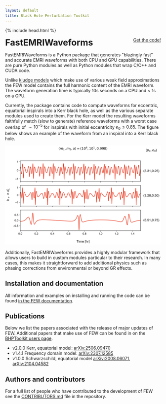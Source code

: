 ```yaml
---
layout: default
title: Black Hole Perturbation Toolkit
---
```


{% include head.html %}

<p>
 <h1 style="display:inline">FastEMRIWaveforms</h1> <span style="float:right;"><a href="https://github.com/BlackHolePerturbationToolkit/FastEMRIWaveforms" class="code_btn">Get the code!</a></span>
</p>

FastEMRIWaveforms is a Python package that generates "blazingly fast" and accurate EMRI waveforms with both CPU and GPU capabilities. There are pure Python modules as well as Python modules that wrap C/C++ and CUDA code. 

Unlike [kludge models](https://arxiv.org/abs/1705.04259) which make use of various weak field approximations the FEW model contains the full harmonic content of the EMRI waveform. The waveform generation time is typically 10s seconds on a CPU and < 1s on a GPU.
 
Currently, the package contains code to compute waveforms for eccentric, equatorial inspirals into a Kerr black hole, as well as the various separate modules used to create them. For the Kerr model the resulting waveforms faithfully match (slow to generate) reference waveforms with a worst case overlap of $\sim 10^{-5}$ for inspirals with initial eccentricity $e_0 \le 0.85$. The figure below shows an example of the waveform from an inspiral into a Kerr black hole.

<img src="images/FEW2_waveform.png"/>

  Additionally, FastEMRIWaveforms provides a highly modular framework that allows users to build in custom modules particular to their research. In many cases, this makes it straightforward to add additional physics such as phasing corrections from environmental or beyond GR effects.

## Installation and documentation

All information and examples on installing and running the code can be found [in the FEW documentation](https://bhptoolkit.org/FastEMRIWaveforms/).

## Publications

Below we list the papers associated with the release of major updates of FEW. Additional papers that make use of FEW can be found in on the [BHPToolkit users page](https://bhptoolkit.org/users.html).

- v2.0.0 Kerr, equatorial model: [arXiv:2506.09470](https://arxiv.org/abs/2506.09470)
- v1.4.1 Frequency domain model: [arXiv:2307.12585](https://arxiv.org/abs/2307.12585)
- v1.0.0 Schwarzschild, equatorial model [arXiv:2008.06071](https://arxiv.org/abs/2008.06071), [arXiv:2104.04582](https://arxiv.org/abs/2104.04582)

## Authors and contributors

For a full list of people who have contributed to the development of FEW see the [CONTRIBUTORS.md](https://github.com/BlackHolePerturbationToolkit/FastEMRIWaveforms/blob/master/CONTRIBUTORS.md) file in the repository.